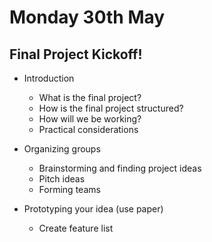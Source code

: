 # Monday 30th May

## Final Project Kickoff! 

+ Introduction
  + What is the final project? 
  + How is the final project structured? 
  + How will we be working? 
  + Practical considerations


+ Organizing groups
  + Brainstorming and finding project ideas
  + Pitch ideas
  + Forming teams

+ Prototyping your idea (use paper)
  + Create feature list